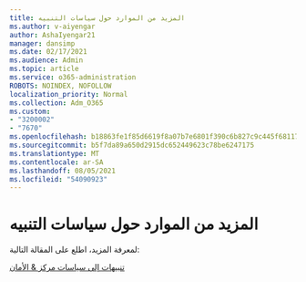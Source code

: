 ```yaml
---
title: المزيد من الموارد حول سياسات التنبيه
ms.author: v-aiyengar
author: AshaIyengar21
manager: dansimp
ms.date: 02/17/2021
ms.audience: Admin
ms.topic: article
ms.service: o365-administration
ROBOTS: NOINDEX, NOFOLLOW
localization_priority: Normal
ms.collection: Adm_O365
ms.custom:
- "3200002"
- "7670"
ms.openlocfilehash: b18863fe1f85d6619f8a07b7e6801f390c6b827c9c445f68117c6d3497550931
ms.sourcegitcommit: b5f7da89a650d2915dc652449623c78be6247175
ms.translationtype: MT
ms.contentlocale: ar-SA
ms.lasthandoff: 08/05/2021
ms.locfileid: "54090923"
---
```

# <a name="more-resources-on-alert-policies"></a>المزيد من الموارد حول سياسات التنبيه

لمعرفة المزيد، اطلع على المقالة التالية:

[تنبيهات إلى سياسات مركز & الأمان](https://go.microsoft.com/fwlink/?linkid=2103211)